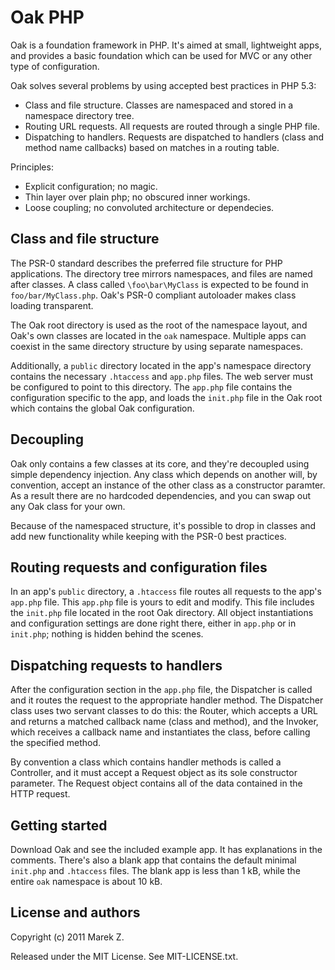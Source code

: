 Oak PHP
=======

Oak is a foundation framework in PHP. It's aimed at small, lightweight apps, and provides a basic foundation which can be used for MVC or any other type of configuration.

Oak solves several problems by using accepted best practices in PHP 5.3:

 * Class and file structure. Classes are namespaced and stored in a namespace directory tree.
 * Routing URL requests. All requests are routed through a single PHP file.
 * Dispatching to handlers. Requests are dispatched to handlers (class and method name callbacks) based on matches in a routing table.
 
Principles:

 * Explicit configuration; no magic.
 * Thin layer over plain php; no obscured inner workings.
 * Loose coupling; no convoluted architecture or dependecies.

	
Class and file structure
------------------------

The PSR-0 standard describes the preferred file structure for PHP applications. The directory tree mirrors namespaces, and files are named after classes. A class called `\foo\bar\MyClass` is expected to be found in `foo/bar/MyClass.php`. Oak's PSR-0 compliant autoloader makes class loading transparent.

The Oak root directory is used as the root of the namespace layout, and Oak's own classes are located in the `oak` namespace. Multiple apps can coexist in the same directory structure by using separate namespaces.

Additionally, a `public` directory located in the app's namespace directory contains the necessary `.htaccess` and `app.php` files. The web server must be configured to point to this directory. The `app.php` file contains the configuration specific to the app, and loads the `init.php` file in the Oak root which contains the global Oak configuration.

Decoupling
----------

Oak only contains a few classes at its core, and they're decoupled using simple dependency injection. Any class which depends on another will, by convention, accept an instance of the other class as a constructor paramter. As a result there are no hardcoded dependencies, and you can swap out any Oak class for your own.

Because of the namespaced structure, it's possible to drop in classes and add new functionality while keeping with the PSR-0 best practices.

Routing requests and configuration files
----------------------------------------

In an app's `public` directory, a `.htaccess` file routes all requests to the app's `app.php` file. This `app.php` file is yours to edit and modify. This file includes the `init.php` file located in the root Oak directory. All object instantiations and configuration settings are done right there, either in `app.php` or in `init.php`; nothing is hidden behind the scenes.

Dispatching requests to handlers
--------------------------------

After the configuration section in the `app.php` file, the Dispatcher is called and it routes the request to the appropriate handler method. The Dispatcher class uses two servant classes to do this: the Router, which accepts a URL and returns a matched callback name (class and method), and the Invoker, which receives a callback name and instantiates the class, before calling the specified method.

By convention a class which contains handler methods is called a Controller, and it must accept a Request object as its sole constructor parameter. The Request object contains all of the data contained in the HTTP request.

Getting started
---------------

Download Oak and see the included example app. It has explanations in the comments. There's also a blank app that contains the default minimal `init.php` and `.htaccess` files. The blank app is less than 1 kB, while the entire `oak` namespace is about 10 kB.

License and authors
-------------------

Copyright (c) 2011 Marek Z.

Released under the MIT License. See MIT-LICENSE.txt.